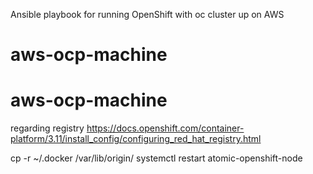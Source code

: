 Ansible playbook for running OpenShift with oc cluster up on AWS
# aws-ocp-machine
# aws-ocp-machine

regarding registry
https://docs.openshift.com/container-platform/3.11/install_config/configuring_red_hat_registry.html

cp -r ~/.docker /var/lib/origin/
  systemctl restart atomic-openshift-node
